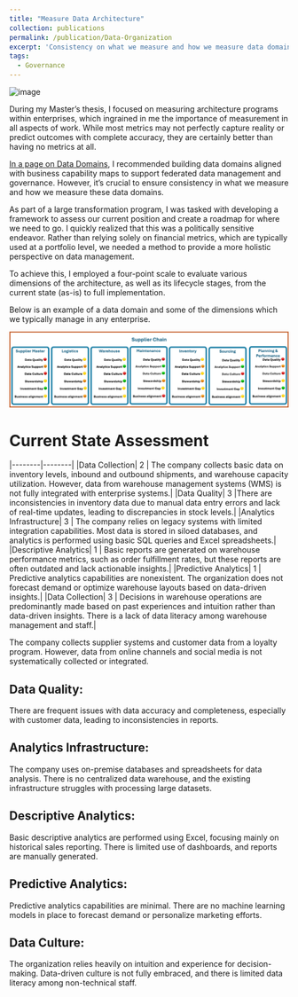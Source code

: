 ```yaml
---
title: "Measure Data Architecture"
collection: publications
permalink: /publication/Data-Organization
excerpt: 'Consistency on what we measure and how we measure data domains.'
tags:
  - Governance
---
```


<img width="923" alt="image" src="https://github.com/user-attachments/assets/4ad5c6b2-69c1-4339-81bd-5f44db2a1f52">


During my Master’s thesis, I focused on measuring architecture programs within enterprises, which ingrained in me the importance of measurement in all aspects of work. While most metrics may not perfectly capture reality or predict outcomes with complete accuracy, they are certainly better than having no metrics at all.

[In a page on Data Domains](https://nuneskris.github.io/publication/Domain-Oriented-Business-Capability-Map), I recommended building data domains aligned with business capability maps to support federated data management and governance. However, it’s crucial to ensure consistency in what we measure and how we measure these data domains.

As part of a large transformation program, I was tasked with developing a framework to assess our current position and create a roadmap for where we need to go. I quickly realized that this was a politically sensitive endeavor. Rather than relying solely on financial metrics, which are typically used at a portfolio level, we needed a method to provide a more holistic perspective on data management.

To achieve this, I employed a four-point scale to evaluate various dimensions of the architecture, as well as its lifecycle stages, from the current state (as-is) to full implementation.

Below is an example of a data domain and some of the dimensions which we typically manage in any enterprise.

<img width="964" alt="image" src="/images/publications/datadomain.png">

# Current State Assessment

|--------|--------|
|Data Collection| 2 | The company collects basic data on inventory levels, inbound and outbound shipments, and warehouse capacity utilization. However, data from warehouse management systems (WMS) is not fully integrated with enterprise systems.|
|Data Quality| 3 |There are inconsistencies in inventory data due to manual data entry errors and lack of real-time updates, leading to discrepancies in stock levels.|
|Analytics Infrastructure| 3 | The company relies on legacy systems with limited integration capabilities. Most data is stored in siloed databases, and analytics is performed using basic SQL queries and Excel spreadsheets.|
|Descriptive Analytics| 1 | Basic reports are generated on warehouse performance metrics, such as order fulfillment rates, but these reports are often outdated and lack actionable insights.|
|Predictive Analytics| 1 | Predictive analytics capabilities are nonexistent. The organization does not forecast demand or optimize warehouse layouts based on data-driven insights.|
|Data Collection| 3 | Decisions in warehouse operations are predominantly made based on past experiences and intuition rather than data-driven insights. There is a lack of data literacy among warehouse management and staff.|





The company collects supplier systems and customer data from a loyalty program. However, data from online channels and social media is not systematically collected or integrated.
## Data Quality: 
There are frequent issues with data accuracy and completeness, especially with customer data, leading to inconsistencies in reports.
## Analytics Infrastructure: 
The company uses on-premise databases and spreadsheets for data analysis. There is no centralized data warehouse, and the existing infrastructure struggles with processing large datasets.
## Descriptive Analytics: 
Basic descriptive analytics are performed using Excel, focusing mainly on historical sales reporting. There is limited use of dashboards, and reports are manually generated.
## Predictive Analytics: 
Predictive analytics capabilities are minimal. There are no machine learning models in place to forecast demand or personalize marketing efforts.
## Data Culture: 
The organization relies heavily on intuition and experience for decision-making. Data-driven culture is not fully embraced, and there is limited data literacy among non-technical staff.
